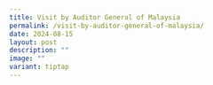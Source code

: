 ```yaml
---
title: Visit by Auditor General of Malaysia
permalink: /visit-by-auditor-general-of-malaysia/
date: 2024-08-15
layout: post
description: ""
image: ""
variant: tiptap
---
```


